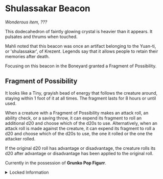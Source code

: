
# Shulassakar Beacon

*Wonderous item, ???*

This dodecahedron of faintly glowing crystal is heavier than it appears. It pulsates and thrums when touched.

Mahli noted that this beacon was once an artifact belonging to the Yuan-ti, or 'shulassakar', of Krezent. Legends say that it allows people to retain their memories after death.

Focusing on this beacon in the Boneyard granted a Fragment of Possibility. 

## Fragment of Possibility

It looks like a Tiny, grayish bead of energy that follows the creature around, staying within 1 foot of it at all times. The fragment lasts for 8 hours or until used.

When a creature with a Fragment of Possibility makes an attack roll, an ability check, or a saving throw, it can expend its fragment to roll an additional d20 and choose which of the d20s to use. Alternatively, when an attack roll is made against the creature, it can expend its fragment to roll a d20 and choose which of the d20s to use, the one it rolled or the one the attacker rolled.

If the original d20 roll has advantage or disadvantage, the creature rolls its d20 after advantage or disadvantage has been applied to the original roll.

Currently in the possession of **Grunko Pop Figurr**. 

<details>
  <summary>Locked Information</summary>
  
  ## Additional Info
  
  A creature that touches the beacon and concentrates for 1 minute receives a Fragment of Possibility. Once the beacon grants a Fragment of Possibility, it can’t grant another until the next dawn. A creature with a Fragment of Possibility from a Luxon beacon can’t gain another Fragment of Possibility from any source.

  ## Soul Snare
  
  If an attuned creature who has undergone a ritual of consecution dies within 100 miles of the beacon, their soul is ensnared by it. This soul will be reincarnated within the body of a random humanoid baby developing within 100 miles of the beacon. The soul retains its memories it had before death. 

</details>
